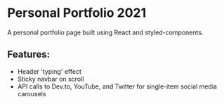 # Personal Portfolio 2021

A personal portfolio page built using React and styled-components.

## Features:

- Header 'typing' effect
- Sticky navbar on scroll
- API calls to Dev.to, YouTube, and Twitter for single-item social media carousels
